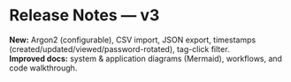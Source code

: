 # Release Notes — v3

**New:** Argon2 (configurable), CSV import, JSON export, timestamps (created/updated/viewed/password-rotated), tag-click filter.  
**Improved docs:** system & application diagrams (Mermaid), workflows, and code walkthrough.
